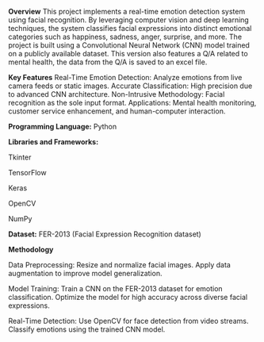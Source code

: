 **Overview**
This project implements a real-time emotion detection system using facial recognition. By leveraging computer vision and deep learning techniques, the system classifies facial expressions into distinct emotional categories such as happiness, sadness, anger, surprise, and more. 
The project is built using a Convolutional Neural Network (CNN) model trained on a publicly available dataset. This version also features a Q/A related to mental health, the data from the Q/A is saved to an excel file.

**Key Features**
Real-Time Emotion Detection: Analyze emotions from live camera feeds or static images.
Accurate Classification: High precision due to advanced CNN architecture.
Non-Intrusive Methodology: Facial recognition as the sole input format.
Applications: Mental health monitoring, customer service enhancement, and human-computer interaction.


**Programming Language:** Python

**Libraries and Frameworks:**

Tkinter

TensorFlow

Keras

OpenCV

NumPy

**Dataset:** FER-2013 (Facial Expression Recognition dataset)

**Methodology**

  Data Preprocessing:
      Resize and normalize facial images.
      Apply data augmentation to improve model generalization.
      
  Model Training:
      Train a CNN on the FER-2013 dataset for emotion classification.
      Optimize the model for high accuracy across diverse facial expressions.
      
  Real-Time Detection:
      Use OpenCV for face detection from video streams.
      Classify emotions using the trained CNN model.

